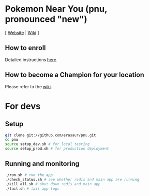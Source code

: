 Pokemon Near You (pnu, pronounced "new")
=======================

[ [Website](https://pnu.space) | [Wiki](https://github.com/erasaur/pnu/wiki) ]

## How to enroll
Detailed instructions [here](https://pnu.space).

## How to become a Champion for your location
Please refer to the [wiki](https://github.com/erasaur/pnu/wiki/Enroll-to-be-a-Champion).

# For devs

## Setup
```bash
git clone git://github.com/erasaur/pnu.git
cd pnu
source setup_dev.sh # for local testing
source setup_prod.sh # for production deployment
```

## Running and monitoring
```bash
./run.sh # run the app
./check_status.sh # see whether redis and main app are running
./kill_all.sh # shut down redis and main app
./tail.sh # tail app logs
```
